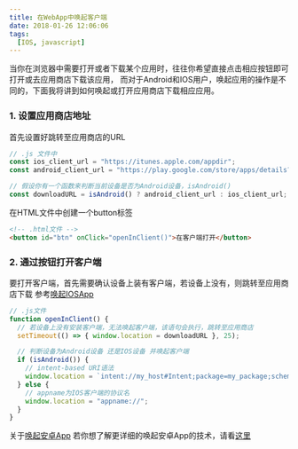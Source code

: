```yaml
---
title: 在WebApp中唤起客户端
date: 2018-01-26 12:06:06
tags:
  [IOS, javascript]
---
```

当你在浏览器中需要打开或者下载某个应用时，往往你希望直接点击相应按钮即可打开或去应用商店下载该应用，
而对于Android和IOS用户，唤起应用的操作是不同的，下面我将讲到如何唤起或打开应用商店下载相应应用。

### 1. 设置应用商店地址

首先设置好跳转至应用商店的URL

```javascript
// .js 文件中
const ios_client_url = "https://itunes.apple.com/appdir";
const android_client_url = "https://play.google.com/store/apps/details?id=xxx";

// 假设你有一个函数来判断当前设备是否为Android设备，isAndroid()
const downloadURL = isAndroid() ? android_client_url : ios_client_url;
```
在HTML文件中创建一个button标签
```html
<!-- .html文件 -->
<button id="btn" onClick="openInClient()">在客户端打开</button>
```

### 2. 通过按钮打开客户端

要打开客户端，首先需要确认设备上装有客户端，若设备上没有，则跳转至应用商店下载
参考[唤起IOSApp](https://stackoverflow.com/questions/13044805/how-to-check-if-an-app-is-installed-from-a-web-page-on-an-iphone)

```javascript
// .js文件
function openInClient() {
  // 若设备上没有安装客户端，无法唤起客户端，该语句会执行，跳转至应用商店
  setTimeout(() => { window.location = downloadURL }, 25);

  // 判断设备为Android设备 还是IOS设备 并唤起客户端
  if (isAndroid()) {
    // intent-based URI语法
    window.location = `intent://my_host#Intent;package=my_package;scheme=my_scheme;action=my_action;component=my_component;S.browser_fallback_url=${downloadURL};end`;
  } else {
    // appname为IOS客户端的协议名
    window.location = "appname://";
  }
}
```
关于[唤起安卓App](https://stackoverflow.com/questions/11773958/open-android-application-from-a-web-page)
若你想了解更详细的唤起安卓App的技术，请看[这里](https://jaq.alibaba.com/community/art/show?articleid=265)
